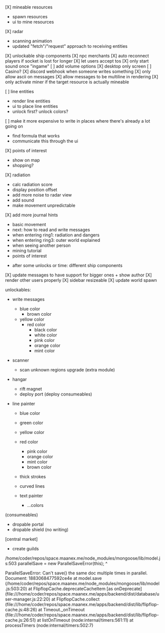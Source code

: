 [X] mineable resources
  + spawn resources
  + ui to mine resources

[X] radar
  + scanning animation
  + updated "fetch"/"request" approach to receiving entities

[X] unlockable ship components
[X] npc merchants
[X] auto reconnect players if socket is lost for longer
[X] let users accept tos
[X] only start sound once "ingame"
[ ] add volume options
[X] desktop only screen
[ ] Casino?
[X] discord webhook when someone writes something
[X] only allow ascii on messages
[X] allow messages to be multiline in rendering
[X] only activate miner if the target resource is actually mineable

[ ] line entities
  * render line entities
  * ui to place line entities
  * unlock first? unlock colors?

[ ] make it more expensive to write in places where there's already a lot going on
  * find formula that works
  * communicate this through the ui

[X] points of interest
  + show on map
  + shopping?

[X] radiation
  + calc radiation score
  + display position offset
  + add more noise to radar view
  + add sound
  + make movement unpredictable

[X] add more journal hints
  + basic movement
  + next: how to read and write messages
  + when entering ring1: radiation and dangers
  + when entering ring3: outer world explained
  + when seeing another person
  + mining tutorial
  + points of interest
  * after some unlocks or time: different ship components

[X] update messages to have support for bigger ones + show author
[X] render other users properly
[X] sidebar resizeable
[X] update world spawn






unlockables:

- write messages
  * blue color
    * brown color
  * yellow color
    * red color
      * black color
      * white color
      * pink color
      * orange color
      * mint color

- scanner
  * scan unknown regions upgrade (extra module)

* hangar
  * rift magnet
  * deploy port (deploy consumeables)

* line painter
  * blue color
  * green color
  * yellow color
  * red color
    * pink color
    * orange color
    * mint color
    * brown color
  * thick strokes
  * curved lines

  * text painter
    * ...colors

(consumeables)
  + dropable portal
  + dropable shield (no writing)

[central market]
  + create guilds












/home/coder/repos/space.maanex.me/node_modules/mongoose/lib/model.js:503
    parallelSave = new ParallelSaveError(this);
                   ^

ParallelSaveError: Can't save() the same doc multiple times in parallel. Document: 1883068477592ce4e
    at model.save (/home/coder/repos/space.maanex.me/node_modules/mongoose/lib/model.js:503:20)
    at FlipflopCache.deprecateCacheItem [as onDeprecate] (file:///home/coder/repos/space.maanex.me/apps/backend/dist/database/user-manager.js:22:20)
    at FlipflopCache.collect (file:///home/coder/repos/space.maanex.me/apps/backend/dist/lib/flipflop-cache.js:48:26)
    at Timeout._onTimeout (file:///home/coder/repos/space.maanex.me/apps/backend/dist/lib/flipflop-cache.js:26:51)
    at listOnTimeout (node:internal/timers:561:11)
    at processTimers (node:internal/timers:502:7)
